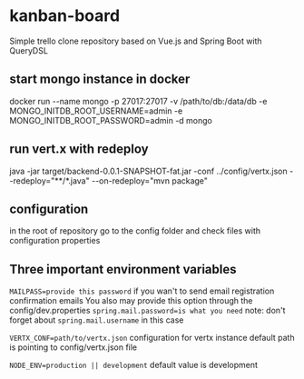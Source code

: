 # kanban-board
Simple trello clone repository based on Vue.js and Spring Boot with QueryDSL

## start mongo instance in docker
docker run --name mongo -p 27017:27017 -v /path/to/db:/data/db -e MONGO_INITDB_ROOT_USERNAME=admin -e MONGO_INITDB_ROOT_PASSWORD=admin -d mongo

## run vert.x with redeploy
java -jar target/backend-0.0.1-SNAPSHOT-fat.jar -conf ../config/vertx.json --redeploy="**/*.java" --on-redeploy="mvn package"

## configuration
in the root of repository go to the config folder and check files with configuration properties

## Three important environment variables
`MAILPASS=provide this password` if you wan't to send email registration confirmation emails
You also may provide this option through the config/dev.properties
`spring.mail.password=is what you need`
note: don't forget about `spring.mail.username` in this case

`VERTX_CONF=path/to/vertx.json` configuration for vertx instance
default path is pointing to config/vertx.json file

`NODE_ENV=production || development` default value is development